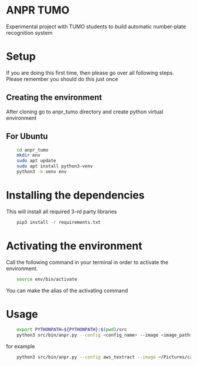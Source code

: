 # ANPR TUMO
Experimental project with TUMO students to build automatic number-plate recognition system

# Setup
If you are doing this first time, then please go over all following steps.
Please remember you should do this just once

## Creating the environment

After cloning go to anpr_tumo directory and create python virtual environment

## For Ubuntu

```Bash
    cd anpr_tumo
    mkdir env
    sudo apt update
    sudo apt install python3-venv
    python3 -m venv env
```

# Installing the dependencies
This will install all required 3-rd party libraries

```Bash
    pip3 install -r requirements.txt
```

# Activating the environment

Call the following command in your terminal in order to activate the environment.

```Bash
    source env/bin/activate
```
You can make the alias of the activating command

# Usage


```Bash
    export PYTHONPATH=${PYTHONPATH}:$(pwd)/src
    python3 src/bin/anpr.py --config <config_name> --image <image_path>
```

for example
```Bash
    python3 src/bin/anpr.py --config aws_textract --image ~/Pictures/car.jpg
```
